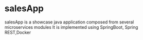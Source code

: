 # salesApp
salesApp is a showcase java application composed from several microservices modules 
It is implemented using SpringBoot, Spring REST,Docker

